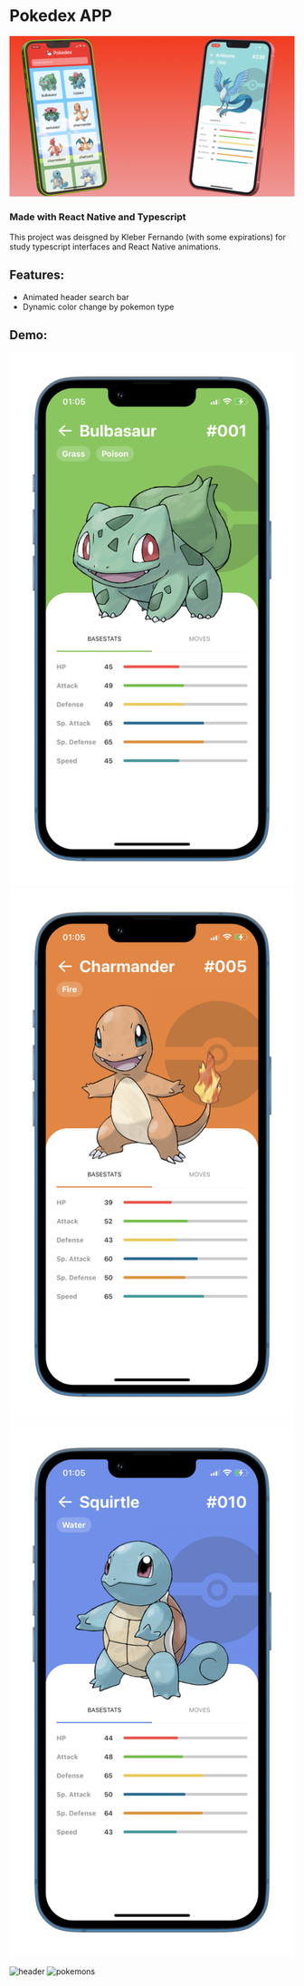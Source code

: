 # Pokedex APP

![preview](https://github.com/kleberfh/Pokedex-ReactNative/blob/main/assets/demos/preview.png?raw=true)

### Made with React Native and Typescript

This project was deisgned by Kleber Fernando (with some expirations) for study typescript interfaces and React Native animations.

## Features:
- Animated header search bar
- Dynamic color change by pokemon type

## Demo:

![bulbassaur](https://github.com/kleberfh/Pokedex-ReactNative/blob/main/assets/demos/bulba.png?raw=true)
![charmander](https://github.com/kleberfh/Pokedex-ReactNative/blob/main/assets/demos/charmander.png?raw=true)
![squirtle](https://github.com/kleberfh/Pokedex-ReactNative/blob/main/assets/demos/squirtle.png?raw=true)

![header](https://github.com/kleberfh/Pokedex-ReactNative/blob/main/assets/demos/header.gif?raw=true)
![pokemons](https://github.com/kleberfh/Pokedex-ReactNative/blob/main/assets/demos/pokemons.gif?raw=true)